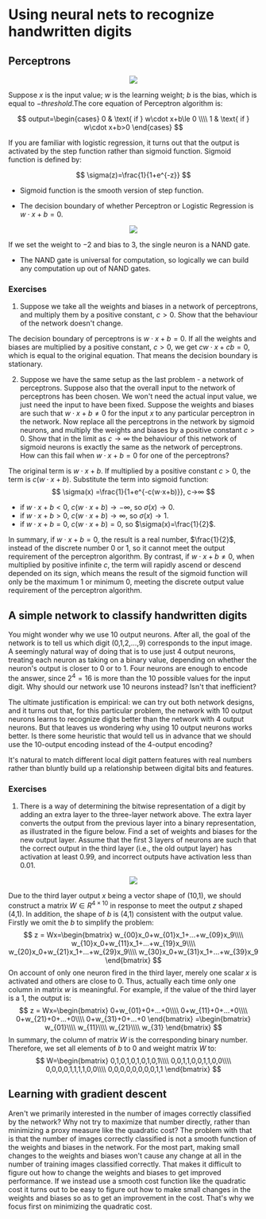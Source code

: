 # Using neural nets to recognize handwritten digits

## Perceptrons
<div align=center>
<img src="http://neuralnetworksanddeeplearning.com/images/tikz0.png"/>
</div>


Suppose $x$ is the input value; $w$ is the learning weight; $b$ is the bias, which is equal to $-threshold$.The core equation of Perceptron algorithm is:

$$
output=\begin{cases}
 0 & \text{ if } w\cdot x+b\le 0 \\\\
 1 & \text{ if } w\cdot x+b>0
\end{cases}
$$

If you are familiar with logistic regression, it turns out that the output is activated by the step function rather than sigmoid function. Sigmoid function is defined by:

$$
\sigma(z)=\frac{1}{1+e^{-z}}
$$

* Sigmoid function is the smooth version of step function.

* The decision boundary of whether Perceptron or Logistic Regression is $w\cdot x+b=0$.

<div align=center>
<img src="http://neuralnetworksanddeeplearning.com/images/tikz2.png"/>
</div>


If we set the weight to $-2$ and bias to $3$, the single neuron is a NAND gate.

* The NAND gate is universal for computation, so logically we can build any computation up out of NAND gates.

### Exercises
1. Suppose we take all the weights and biases in a network of perceptrons, and multiply them by a positive constant, $c>0$. Show that the behaviour of the network doesn't change.
   
The decision boundary of perceptrons is $w\cdot x+b=0$. If all the weights and biases are multiplied by a positive constant, $c>0$, we get $cw\cdot x+cb=0$, which is equal to the original equation. That means the decision boundary is stationary.

2. Suppose we have the same setup as the last problem - a network of perceptrons. Suppose also that the overall input to the network of perceptrons has been chosen. We won't need the actual input value, we just need the input to have been fixed. Suppose the weights and biases are such that $w⋅x+b≠0$ for the input $x$ to any particular perceptron in the network. Now replace all the perceptrons in the network by sigmoid neurons, and multiply the weights and biases by a positive constant $c>0$. Show that in the limit as $c→∞$ the behaviour of this network of sigmoid neurons is exactly the same as the network of perceptrons. How can this fail when $w⋅x+b=0$ for one of the perceptrons?

The original term is $w⋅x+b$. If multiplied by a positive constant $c>0$, the term is $c(w⋅x+b)$. Substitute the term into sigmoid function:
$$
\sigma(x) =\frac{1}{1+e^{-c(w⋅x+b)}}, c→∞
$$
* if $w⋅x+b<0$, $c(w⋅x+b)→-∞$, so $\sigma(x)→0$.
* if $w⋅x+b>0$, $c(w⋅x+b)→∞$, so $\sigma(x)→1$.
* if $w⋅x+b=0$, $c(w⋅x+b)=0$, so $\sigma(x)=\frac{1}{2}$.
  
In summary, if $w⋅x+b=0$, the result is a real number, $\frac{1}{2}$, instead of the discrete number 0 or 1, so it cannot meet the output requirement of the perceptron algorithm. By contrast, if $w⋅x+b≠0$, when multiplied by positive infinite $c$, the term will rapidly ascend or descend depended on its sign, which means the result of the sigmoid function will only be the maximum 1 or minimum 0, meeting the discrete output value requirement of the perceptron algorithm.

## A simple network to classify handwritten digits
You might wonder why we use 10 output neurons. After all, the goal of the network is to tell us which digit (0,1,2,…,9) corresponds to the input image. A seemingly natural way of doing that is to use just 4 output neurons, treating each neuron as taking on a binary value, depending on whether the neuron's output is closer to 0 or to 1. Four neurons are enough to encode the answer, since $2^4=16$ is more than the 10 possible values for the input digit. Why should our network use 10 neurons instead? Isn't that inefficient? 

The ultimate justification is empirical: we can try out both network designs, and it turns out that, for this particular problem, the network with 10 output neurons learns to recognize digits better than the network with 4 output neurons. But that leaves us wondering why using 10 output neurons works better. Is there some heuristic that would tell us in advance that we should use the 10-output encoding instead of the 4-output encoding?

It's natural to match different local digit pattern features with real numbers rather than bluntly build up a relationship between digital bits and features.

### Exercises
1. There is a way of determining the bitwise representation of a digit by adding an extra layer to the three-layer network above. The extra layer converts the output from the previous layer into a binary representation, as illustrated in the figure below. Find a set of weights and biases for the new output layer. Assume that the first 3 layers of neurons are such that the correct output in the third layer (i.e., the old output layer) has activation at least 0.99, and incorrect outputs have activation less than 0.01.
<div align=center>
<img src="http://neuralnetworksanddeeplearning.com/images/tikz13.png"/>
</div>

Due to the third layer output $x$ being a vector shape of (10,1), we should construct a matrix $W\in R^{4\times 10}$ in response to meet the output $z$ shaped (4,1). In addition, the shape of $b$ is (4,1) consistent with the output value. Firstly we omit the $b$ to simplify the problem:
$$
z = Wx=\begin{bmatrix}
 w_{00}x_0+w_{01}x_1+...+w_{09}x_9\\\\
 w_{10}x_0+w_{11}x_1+...+w_{19}x_9\\\\
 w_{20}x_0+w_{21}x_1+...+w_{29}x_9\\\\
w_{30}x_0+w_{31}x_1+...+w_{39}x_9
\end{bmatrix}
$$
On account of only one neuron fired in the third layer, merely one scalar $x$ is activated and others are close to 0. Thus, actually each time only one column in matrix $w$ is meaningful. For example, if the value of the third layer is a 1, the output is:
$$
z = Wx=\begin{bmatrix}
 0+w_{01}+0+...+0\\\\
 0+w_{11}+0+...+0\\\\
 0+w_{21}+0+...+0\\\\
 0+w_{31}+0+...+0
\end{bmatrix}
=\begin{bmatrix}
 w_{01}\\\\
 w_{11}\\\\
 w_{21}\\\\
 w_{31}
\end{bmatrix}
$$
In summary, the column of matrix $W$ is the corresponding binary number. 
Therefore, we set all elements of $b$ to 0 and weight matrix $W$ to:
$$
W=\begin{bmatrix}
 0,1,0,1,0,1,0,1,0,1\\\\
 0,0,1,1,0,0,1,1,0,0\\\\
 0,0,0,0,1,1,1,1,0,0\\\\
 0,0,0,0,0,0,0,0,1,1
\end{bmatrix}
$$

## Learning with gradient descent
Aren't we primarily interested in the number of images correctly classified by the network? Why not try to maximize that number directly, rather than minimizing a proxy measure like the quadratic cost? The problem with that is that the number of images correctly classified is not a smooth function of the weights and biases in the network. For the most part, making small changes to the weights and biases won't cause any change at all in the number of training images classified correctly. That makes it difficult to figure out how to change the weights and biases to get improved performance. If we instead use a smooth cost function like the quadratic cost it turns out to be easy to figure out how to make small changes in the weights and biases so as to get an improvement in the cost. That's why we focus first on minimizing the quadratic cost.